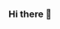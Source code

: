 ### Hi there 👋

<!--
**Fintisov/Fintisov** is a ✨ _special_ ✨ repository because its `README.md` (this file) appears on your GitHub profile.

Here are some ideas to get you started:

<ol>
<li>👋 Hi, I’m Viktor</li>
<li>👀 I’m interested in JavaScript, HTML, CSS, React</li>
<li>🌱 I’m currently learning React Hooks and Redux</li>
<li>💞️ I’m looking to collaborate on JavaScript, HTML, CSS, React</li>
<li>📫 How to reach me 3334976@gmail.com</li>
</ol>
-->
